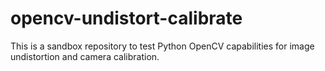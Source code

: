 # opencv-undistort-calibrate
This is a sandbox repository to test Python OpenCV capabilities for image undistortion and camera calibration.

